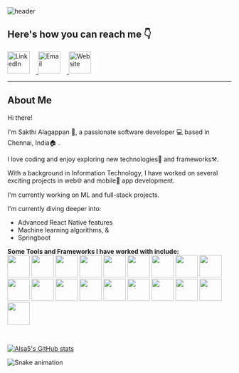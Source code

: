 <!-- Header -->
<link rel="stylesheet" type='text/css' href="https://cdn.jsdelivr.net/gh/devicons/devicon@latest/devicon.min.css" />
<img src="https://capsule-render.vercel.app/api?type=waving&color=0:11048a,100:88048a&height=150&section=header&text=Hey%20there!&fontSize=65&fontColor=f2f5fc" alt="header">

## Here's how you can reach me 👇

<a href="https://www.linkedin.com/in/al-sakthi-a71b56226/">
  <img src="https://github.com/Alsa5/Alsa5/assets/122151829/eac6e99a-4b29-41db-b0e5-931874581540" alt="LinkedIn" height="50" style="margin-right: 15;"/>
</a>

<a href="mailto:sakthialagappan67@gmail.com">
  <img src="https://github.com/Alsa5/Alsa5/assets/122151829/b6f74e85-478b-47a5-926a-d9a57a45052e" alt="Email" height="50" style="margin-right: 15"/>
</a>

<a href="https://sakthi-alagappan.netlify.app/">
  <img src="https://github.com/Alsa5/Alsa5/assets/122151829/66823532-6374-449e-9723-0f41d093475d" alt="Website" height="50" style="margin-right: 15;"/>
</a>

---

## About Me

Hi there! 

I'm Sakthi Alagappan 👧, a passionate software developer 💻 based in Chennai, India🏠 . 

I love coding and enjoy exploring new technologies🤖 and frameworks⚒️. 

With a background in Information Technology, I have worked on several exciting projects in web🌐 and mobile📱 app development.

I'm currently working on ML and full-stack projects.

I'm currently diving deeper into:
- Advanced React Native features
- Machine learning algorithms, &
- Springboot

**Some Tools and Frameworks I have worked with include:**
<br>
<img src="https://cdn.jsdelivr.net/gh/devicons/devicon@latest/icons/react/react-original-wordmark.svg" height="50" width="50" />
<img src="https://cdn.jsdelivr.net/gh/devicons/devicon@latest/icons/streamlit/streamlit-original-wordmark.svg" height="50" width="50" />
<img src="https://avatars.githubusercontent.com/u/16919504?s=280&v=4" height="50" width="50" />
<img src="https://play-lh.googleusercontent.com/algsmuhitlyCU_Yy3IU7-7KYIhCBwx5UJG4Bln-hygBjjlUVCiGo1y8W5JNqYm9WW3s" height="50" width="50" />
<img src="https://cdn.jsdelivr.net/gh/devicons/devicon@latest/icons/python/python-original-wordmark.svg" height="50" width="50" />
<img src="https://cdn.jsdelivr.net/gh/devicons/devicon@latest/icons/c/c-original.svg" height="50" width="50" />
<img src="https://cdn.jsdelivr.net/gh/devicons/devicon@latest/icons/java/java-original-wordmark.svg" height="50" width="50" />
<img src="https://cdn.jsdelivr.net/gh/devicons/devicon@latest/icons/html5/html5-original-wordmark.svg" height="50" width="50" />
<img src="https://cdn.jsdelivr.net/gh/devicons/devicon@latest/icons/css3/css3-original-wordmark.svg" height="50" width="50" />
<img src="https://cdn.jsdelivr.net/gh/devicons/devicon@latest/icons/javascript/javascript-original.svg" height="50" width="50" />
<img src="https://cdn.jsdelivr.net/gh/devicons/devicon@latest/icons/mysql/mysql-original-wordmark.svg" height="50" width="50" />
<img src="https://cdn.jsdelivr.net/gh/devicons/devicon@latest/icons/flask/flask-original-wordmark.svg" height="50" width="50" />
<img src="https://cdn.jsdelivr.net/gh/devicons/devicon@latest/icons/firebase/firebase-original-wordmark.svg" height="50" width="50" />
<img src="https://cdn.jsdelivr.net/gh/devicons/devicon@latest/icons/express/express-original-wordmark.svg" height="50" width="50" />
<img src="https://cdn.jsdelivr.net/gh/devicons/devicon@latest/icons/nodejs/nodejs-original-wordmark.svg" height="50" width="50" />
<img src="https://cdn.jsdelivr.net/gh/devicons/devicon@latest/icons/vscode/vscode-original.svg" height="50" width="50" />
<img src="https://cdn.jsdelivr.net/gh/devicons/devicon@latest/icons/canva/canva-original.svg" height="50" width="50" />
<img src="https://cdn.jsdelivr.net/gh/devicons/devicon@latest/icons/netlify/netlify-original.svg" height="50" width="50" />
<img src="https://cdn.jsdelivr.net/gh/devicons/devicon@latest/icons/github/github-original.svg" height="50" width="50" />

<br>

[![Alsa5's GitHub stats](https://github-readme-stats.vercel.app/api?username=Alsa5)](https://github.com/Alsa5/github-readme-stats)

![Snake animation](https://github.com/Alsa5/Alsa5/blob/output/github-contribution-grid-snake.svg)
